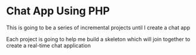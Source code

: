 # Chat App Using PHP

This is going to be a series of incremental projects until I create a chat app

Each project is going to help me build a skeleton which will join together to create a real-time chat application